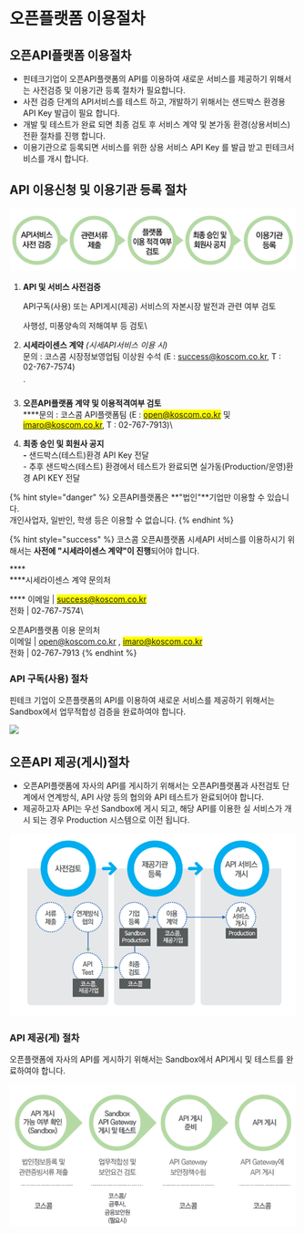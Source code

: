 # 오픈플랫폼 이용절차

## 오픈API플랫폼 이용절차

* &#x20;핀테크기업이 오픈API플랫폼의 API를 이용하여 새로운 서비스를 제공하기 위해서는 사전검증 및 이용기관 등록 절차가 필요합니다.
* 사전 검증 단계의 API서비스를 테스트 하고, 개발하기 위해서는 샌드박스 환경용 API Key 발급이 필요 합니다.
* 개발 및 테스트가 완료 되면 최종 검토 후 서비스 계약 및 본가동 환경(상용서비스) 전환 절차를 진행 합니다.
* 이용기관으로 등록되면 서비스를 위한 상용 서비스 API Key 를 발급 받고 핀테크서비스를 개시 합니다.



## API 이용신청 및 이용기관 등록 절차 <a href="#undefined" id="undefined"></a>

![](<../../.gitbook/assets/image (47).png>)

1.  **API 및 서비스 사전검증**

    API구독(사용) 또는 API게시(제공) 서비스의 자본시장 발전과 관련 여부 검토

    사행성, 미풍양속의 저해여부 등 검토\

2.  **시세라이센스 계약** _(시세API서비스 이용 시)_\
    문의 : 코스콤 시장정보영업팀 이상원 수석 (E : [success@koscom.co.kr](mailto:success@koscom.co.kr), T : 02-767-7574)

    ​\`
3. **오픈API플랫폼 계약 및 이용적격여부 검토**\
   ****문의 : 코스콤 API플랫폼팀 (E : <mark style="color:blue;">open@koscom.co.kr</mark> 및 <mark style="color:blue;">imaro@koscom.co.kr</mark>, T : 02-767-7913)\

4. **최종 승인 및 회원사 공지**\
   **-** 샌드박스(테스트)환경 API Key 전달\
   \- 추후 샌드박스(테스트) 환경에서 테스트가 완료되면 실가동(Production/운영)환경 API KEY 전달

{% hint style="danger" %}
오픈API플랫폼은 **"법인"**기업만 이용할 수 있습니다. \
개인사업자, 일반인, 학생 등은 이용할 수 없습니다.
{% endhint %}

{% hint style="success" %}
코스콤 오픈AI플랫폼 시세API 서비스를 이용하시기 위해서는 **사전에  "시세라이센스 계약"이 진행**되어야 합니다.

****\
****시세라이센스 계약 문의처

&#x20;**** 이메일   |    <mark style="color:blue;">success@koscom.co.kr</mark>\
&#x20;전화      |    02-767-7574\


오픈API플랫폼 이용 문의처\
&#x20;이메일  |    [open@koscom.co.kr](mailto:open@koscom.co.kr) , <mark style="color:blue;">imaro@koscom.co.kr</mark>\
&#x20;전화      |    02-767-7913
{% endhint %}



### API 구독(사용) 절차

핀테크 기업이 오픈플랫폼의 API를 이용하여 새로운 서비스를 제공하기 위해서는 Sandbox에서 업무적합성 검증을 완료하여야 합니다.

![](https://blobscdn.gitbook.com/v0/b/gitbook-28427.appspot.com/o/assets%2F-L9n-1MugBfAycrCN1bv%2F-LAC1weNfJUe4eNPg6tP%2F-LAC3aWr5eX7a-nzPceE%2Fimage.png?alt=media\&token=7d8fd192-8962-47d7-bab9-580c37d4c2d2)

## 오픈API 제공(게시)절차

* &#x20;오픈API플랫폼에 자사의 API를 게시하기 위해서는 오픈API플랫폼과 사전검토 단계에서 연계방식, API 사양 등의 협의와 API 테스트가 완료되어야 합니다.&#x20;
* 제공하고자 API는 우선 Sandbox에 게시 되고, 해당 API를 이용한 실 서비스가 개시 되는 경우 Production 시스템으로 이전 됩니다.

![](<../../.gitbook/assets/image (144).png>)



### API 제공(게) 절차

오픈플랫폼에 자사의 API를 게시하기 위해서는 Sandbox에서 API게시 및 테스트를 완료하여야 합니다.

![](<../../.gitbook/assets/image (65).png>)

